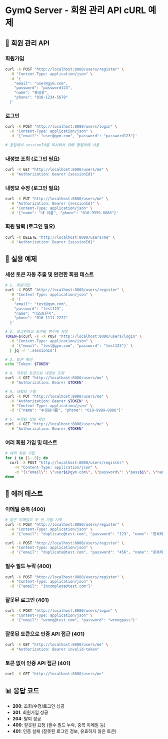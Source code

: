 # GymQ Server - 회원 관리 API cURL 예제

## 👤 회원 관리 API

### 회원가입
```bash
curl -X POST "http://localhost:8080/users/register" \
  -H "Content-Type: application/json" \
  -d '{
    "email": "user@gym.com",
    "password": "password123",
    "name": "홍길동",
    "phone": "010-1234-5678"
  }'
```

### 로그인
```bash
curl -X POST "http://localhost:8080/users/login" \
  -H "Content-Type: application/json" \
  -d '{"email": "user@gym.com", "password": "password123"}'

# 응답에서 sessionId를 복사해서 아래 명령어에 사용
```

### 내정보 조회 (로그인 필요)
```bash
curl -X GET "http://localhost:8080/users/me" \
  -H "Authorization: Bearer {sessionId}"
```

### 내정보 수정 (로그인 필요)
```bash
curl -X PUT "http://localhost:8080/users/me" \
  -H "Authorization: Bearer {sessionId}" \
  -H "Content-Type: application/json" \
  -d '{"name": "새 이름", "phone": "010-9999-8888"}'
```

### 회원 탈퇴 (로그인 필요)
```bash
curl -X DELETE "http://localhost:8080/users/me" \
  -H "Authorization: Bearer {sessionId}"
```

## 🔧 실용 예제

### 세션 토큰 자동 추출 및 완전한 회원 테스트
```bash
# 1. 회원가입
curl -X POST "http://localhost:8080/users/register" \
  -H "Content-Type: application/json" \
  -d '{
    "email": "test@gym.com",
    "password": "test123",
    "name": "테스트유저",
    "phone": "010-1111-2222"
  }'

# 2. 로그인하고 토큰을 변수에 저장
TOKEN=$(curl -s -X POST "http://localhost:8080/users/login" \
  -H "Content-Type: application/json" \
  -d '{"email": "test@gym.com", "password": "test123"}' \
  | jq -r '.sessionId')

# 3. 토큰 확인
echo "Token: $TOKEN"

# 4. 저장된 토큰으로 내정보 조회
curl -X GET "http://localhost:8080/users/me" \
  -H "Authorization: Bearer $TOKEN"

# 5. 내정보 수정
curl -X PUT "http://localhost:8080/users/me" \
  -H "Authorization: Bearer $TOKEN" \
  -H "Content-Type: application/json" \
  -d '{"name": "수정된이름", "phone": "010-9999-8888"}'

# 6. 수정된 정보 확인
curl -X GET "http://localhost:8080/users/me" \
  -H "Authorization: Bearer $TOKEN"
```

### 여러 회원 가입 및 테스트
```bash
# 여러 회원 가입
for i in {1..3}; do
  curl -X POST "http://localhost:8080/users/register" \
    -H "Content-Type: application/json" \
    -d "{\"email\": \"user$i@gym.com\", \"password\": \"pass$i\", \"name\": \"사용자$i\", \"phone\": \"010-$i$i$i$i-5678\"}"
done
```

## 🚨 에러 테스트

### 이메일 중복 (400)
```bash
# 같은 이메일로 두 번 가입 시도
curl -X POST "http://localhost:8080/users/register" \
  -H "Content-Type: application/json" \
  -d '{"email": "duplicate@test.com", "password": "123", "name": "중복테스트", "phone": "010-1234-5678"}'

curl -X POST "http://localhost:8080/users/register" \
  -H "Content-Type: application/json" \
  -d '{"email": "duplicate@test.com", "password": "456", "name": "중복테스트2", "phone": "010-9876-5432"}'
```

### 필수 필드 누락 (400)
```bash
curl -X POST "http://localhost:8080/users/register" \
  -H "Content-Type: application/json" \
  -d '{"email": "incomplete@test.com"}'
```

### 잘못된 로그인 (401)
```bash
curl -X POST "http://localhost:8080/users/login" \
  -H "Content-Type: application/json" \
  -d '{"email": "wrong@test.com", "password": "wrongpass"}'
```

### 잘못된 토큰으로 인증 API 접근 (401)
```bash
curl -X GET "http://localhost:8080/users/me" \
  -H "Authorization: Bearer invalid-token"
```

### 토큰 없이 인증 API 접근 (401)
```bash
curl -X GET "http://localhost:8080/users/me"
```

## 📊 응답 코드
- **200**: 조회/수정/로그인 성공
- **201**: 회원가입 성공  
- **204**: 탈퇴 성공
- **400**: 잘못된 요청 (필수 필드 누락, 중복 이메일 등)
- **401**: 인증 실패 (잘못된 로그인 정보, 유효하지 않은 토큰)